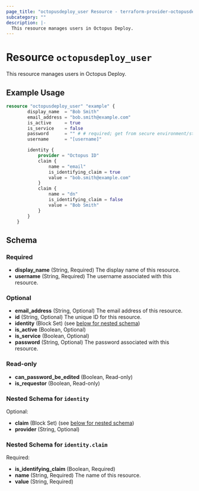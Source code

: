 ```yaml
---
page_title: "octopusdeploy_user Resource - terraform-provider-octopusdeploy"
subcategory: ""
description: |-
  This resource manages users in Octopus Deploy.
---
```


# Resource `octopusdeploy_user`

This resource manages users in Octopus Deploy.

## Example Usage

```terraform
resource "octopusdeploy_user" "example" {
		display_name  = "Bob Smith"
		email_address = "bob.smith@example.com"
		is_active     = true
		is_service    = false
		password      = "" # # required; get from secure environment/store
		username      = "[username]"

		identity {
			provider = "Octopus ID"
			claim {
				name = "email"
				is_identifying_claim = true
				value = "bob.smith@example.com"
			}
			claim {
				name = "dn"
				is_identifying_claim = false
				value = "Bob Smith"
			}
		}
	}
```

## Schema

### Required

- **display_name** (String, Required) The display name of this resource.
- **username** (String, Required) The username associated with this resource.

### Optional

- **email_address** (String, Optional) The email address of this resource.
- **id** (String, Optional) The unique ID for this resource.
- **identity** (Block Set) (see [below for nested schema](#nestedblock--identity))
- **is_active** (Boolean, Optional)
- **is_service** (Boolean, Optional)
- **password** (String, Optional) The password associated with this resource.

### Read-only

- **can_password_be_edited** (Boolean, Read-only)
- **is_requestor** (Boolean, Read-only)

<a id="nestedblock--identity"></a>
### Nested Schema for `identity`

Optional:

- **claim** (Block Set) (see [below for nested schema](#nestedblock--identity--claim))
- **provider** (String, Optional)

<a id="nestedblock--identity--claim"></a>
### Nested Schema for `identity.claim`

Required:

- **is_identifying_claim** (Boolean, Required)
- **name** (String, Required) The name of this resource.
- **value** (String, Required)


